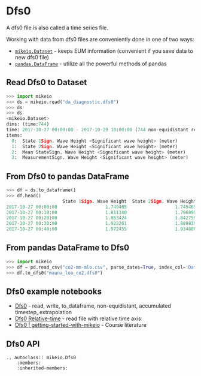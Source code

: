 # Dfs0

A dfs0 file is also called a time series file.

Working with data from dfs0 files are conveniently done in one of two ways:

* [`mikeio.Dataset`](Dataset) - keeps EUM information (convenient if you save data to new dfs0 file)
* [`pandas.DataFrame`](https://pandas.pydata.org/docs/reference/api/pandas.DataFrame.html) - utilize all the powerful methods of pandas


## Read Dfs0 to Dataset


```python
>>> import mikeio
>>> ds = mikeio.read("da_diagnostic.dfs0")
>>> ds
>>> ds
<mikeio.Dataset>
dims: (time:744)
time: 2017-10-27 00:00:00 - 2017-10-29 18:00:00 (744 non-equidistant records)
items:
  0:  State 1Sign. Wave Height <Significant wave height> (meter)
  1:  State 2Sign. Wave Height <Significant wave height> (meter)
  2:  Mean StateSign. Wave Height <Significant wave height> (meter)
  3:  MeasurementSign. Wave Height <Significant wave height> (meter)
```

## From Dfs0 to pandas DataFrame

```python
>>> df = ds.to_dataframe()
>>> df.head()
                     State 1Sign. Wave Height  State 2Sign. Wave Height  Mean StateSign. Wave Height  MeasurementSign. Wave Height
2017-10-27 00:00:00                  1.749465                  1.749465                     1.749465                          1.72
2017-10-27 00:10:00                  1.811340                  1.796895                     1.807738                           NaN
2017-10-27 00:20:00                  1.863424                  1.842759                     1.853422                           NaN
2017-10-27 00:30:00                  1.922261                  1.889839                     1.897670                           NaN
2017-10-27 00:40:00                  1.972455                  1.934886                     1.935281                           NaN

```

## From pandas DataFrame to Dfs0

```python
>>> import mikeio
>>> df = pd.read_csv("co2-mm-mlo.csv", parse_dates=True, index_col='Date', na_values=-99.99)
>>> df.to_dfs0("mauna_loa_co2.dfs0")
```

## Dfs0 example notebooks

* [Dfs0](https://nbviewer.jupyter.org/github/DHI/mikeio/blob/main/notebooks/Dfs0%20-%20Timeseries.ipynb) - read, write, to_dataframe, non-equidistant, accumulated timestep, extrapolation
* [Dfs0 Relative-time](https://nbviewer.jupyter.org/github/DHI/mikeio/blob/main/notebooks/Dfs0%20-%20Relative%20time.ipynb) - read file with relative time axis
* [Dfs0 | getting-started-with-mikeio](https://dhi.github.io/getting-started-with-mikeio/dfs0.html) - Course literature




## Dfs0 API

```{eval-rst}
.. autoclass:: mikeio.Dfs0
	:members:
	:inherited-members:
```